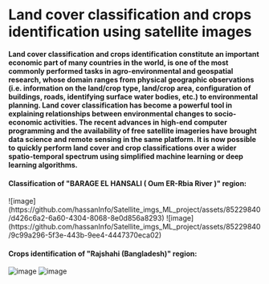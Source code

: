 # Land cover classification and crops identification using satellite images  
<b>Land cover classification and crops identification constitute an important economic part of many countries in the world, is one of the most commonly performed tasks in agro-environmental and geospatial research, whose domain ranges from physical geographic observations (i.e. information on the land/crop type, land/crop area, configuration of buildings, roads, identifying surface water bodies, etc.) to environmental planning. Land cover classification has become a powerful tool in explaining relationships between environmental changes to socio-economic activities. The recent advances in high-end computer programming and the availability of free satellite imageries have brought data science and remote sensing in the same platform. It is now possible to quickly perform land cover and crop classifications over a wider spatio-temporal spectrum using simplified machine learning or deep learning algorithms.</b>
<br>
<h4>Classification of "BARAGE EL HANSALI ( Oum ER-Rbia River )" region:</h4>
![image](https://github.com/hassanInfo/Satellite_imgs_ML_project/assets/85229840/d426c6a2-6a60-4304-8068-8e0d856a8293)
![image](https://github.com/hassanInfo/Satellite_imgs_ML_project/assets/85229840/9c99a296-5f3e-443b-9ee4-4447370eca02)

<br>
<h4>Crops identification of "Rajshahi (Bangladesh)" region:</h4>

![image](https://github.com/hassanInfo/Satellite_imgs_ML_project/assets/85229840/747121b0-bdf0-4c77-9b02-bc2639b9bb13)
![image](https://github.com/hassanInfo/Satellite_imgs_ML_project/assets/85229840/b1a896d9-ab8e-47ff-bdd3-e0375a974ae6)
